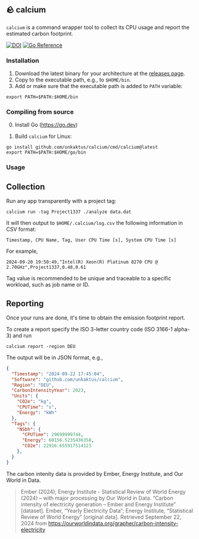 ## 🪨 calcium

`calcium` is a command wrapper tool to collect its CPU usage and report the estimated carbon footprint.

[![DOI](https://zenodo.org/badge/829550127.svg)](https://doi.org/10.5281/zenodo.13876575)
[![Go Reference](https://pkg.go.dev/badge/github.com/unkaktus/calcium.svg)](https://pkg.go.dev/github.com/unkaktus/calcium)

### Installation

1. Download the latest binary for your architecture at the [releases page](https://github.com/unkaktus/calcium/releases).
2. Copy to the executable path, e.g., to `$HOME/bin`.
3. Add or make sure that the executable path is added to `PATH` variable:
```shell
export PATH=$PATH:$HOME/bin
```

### Compiling from source

0. Install Go (https://go.dev)

1. Build `calcium` for Linux:
```shell
go install github.com/unkaktus/calcium/cmd/calcium@latest
export PATH=$PATH:$HOME/go/bin
```

### Usage
## Collection

Run any app transparently with a project tag:

```shell
calcium run -tag Project1337 ./analyze data.dat
```

It will then output to `$HOME/.calcium/log.csv` the following information in CSV format:

```
Timestamp, CPU Name, Tag, User CPU Time [s], System CPU Time [s]
```

For example,

```
2024-09-20 19:50:49,"Intel(R) Xeon(R) Platinum 8270 CPU @ 2.70GHz",Project1337,0.48,0.61
```

Tag value is recommended to be unique and traceable to a specific workload, such as job name or ID.

## Reporting
Once your runs are done, it's time to obtain the emission footprint report.

To create a report specify the ISO 3-letter country code (ISO 3166-1 alpha-3) and run
```shell
calcium report -region DEU
```

The output will be in JSON format, e.g.,
```json
{
  "Timestamp": "2024-09-22 17:45:04",
  "Software": "github.com/unkaktus/calcium",
  "Region": "DEU",
  "CarbonIntensityYear": 2023,
  "Units": {
    "CO2e": "kg",
    "CPUTime": "s",
    "Energy": "kWh"
  },
  "Tags": {
    "NSbh": {
      "CPUTime": 29699999744,
      "Energy": 60156.5235436358,
      "CO2e": 22916.655917514123
    },
  }
}
```

The carbon intenity data is provided by Ember, Energy Institute, and Our World in Data.

> Ember (2024); Energy Institute - Statistical Review of World Energy (2024) –
> with major processing by Our World in Data.
> “Carbon intensity of electricity generation – Ember and Energy Institute” [dataset].
> Ember, “Yearly Electricity Data”; Energy Institute, “Statistical Review of World Energy” [original data].
> Retrieved September 22, 2024 from https://ourworldindata.org/grapher/carbon-intensity-electricity
